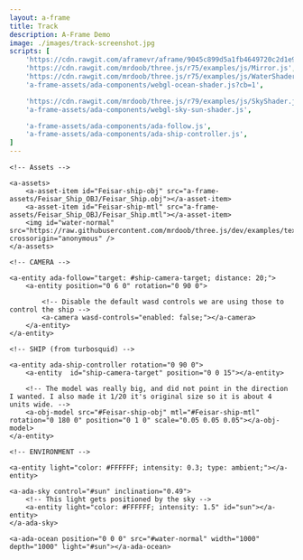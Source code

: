```yaml
---
layout: a-frame
title: Track
description: A-Frame Demo
image: ./images/track-screenshot.jpg
scripts: [
	'https://cdn.rawgit.com/aframevr/aframe/9045c899d5a1fb4649720c2d1e9f530209533f23/dist/aframe.js', # master at the time of writing
	'https://cdn.rawgit.com/mrdoob/three.js/r75/examples/js/Mirror.js', # For a-ada-ocean
	'https://cdn.rawgit.com/mrdoob/three.js/r75/examples/js/WaterShader.js', # For a-ada-ocean
	'a-frame-assets/ada-components/webgl-ocean-shader.js?cb=1',

	'https://cdn.rawgit.com/mrdoob/three.js/r79/examples/js/SkyShader.js', # For the sky/sun
	'a-frame-assets/ada-components/webgl-sky-sun-shader.js',

	'a-frame-assets/ada-components/ada-follow.js',
	'a-frame-assets/ada-components/ada-ship-controller.js',
]
---
```


<a-scene fog="type: linear; color: #ECECEC; far: 100;" isMobile inspector stats>

	<!-- Assets -->

	<a-assets>
		<a-asset-item id="Feisar-ship-obj" src="a-frame-assets/Feisar_Ship_OBJ/Feisar_Ship.obj"></a-asset-item>
		<a-asset-item id="Feisar-ship-mtl" src="a-frame-assets/Feisar_Ship_OBJ/Feisar_Ship.mtl"></a-asset-item>
		<img id="water-normal" src="https://raw.githubusercontent.com/mrdoob/three.js/dev/examples/textures/waternormals.jpg" crossorigin="anonymous" />
	</a-assets>

	<!-- CAMERA -->

	<a-entity ada-follow="target: #ship-camera-target; distance: 20;">
		<a-entity position="0 6 0" rotation="0 90 0">

			<!-- Disable the default wasd controls we are using those to control the ship -->
			<a-camera wasd-controls="enabled: false;"></a-camera>
		</a-entity>
	</a-entity>

	<!-- SHIP (from turbosquid) -->

	<a-entity ada-ship-controller rotation="0 90 0">
		<a-entity  id="ship-camera-target" position="0 0 15"></a-entity>

		<!-- The model was really big, and did not point in the direction I wanted. I also made it 1/20 it's original size so it is about 4 units wide. -->
		<a-obj-model src="#Feisar-ship-obj" mtl="#Feisar-ship-mtl" rotation="0 180 0" position="0 1 0" scale="0.05 0.05 0.05"></a-obj-model>
	</a-entity>

	<!-- ENVIRONMENT -->

	<a-entity light="color: #FFFFFF; intensity: 0.3; type: ambient;"></a-entity>

	<a-ada-sky control="#sun" inclination="0.49">
		<!-- This light gets positioned by the sky -->
		<a-entity light="color: #FFFFFF; intensity: 1.5" id="sun"></a-entity>
	</a-ada-sky>

	<a-ada-ocean position="0 0 0" src="#water-normal" width="1000" depth="1000" light="#sun"></a-ada-ocean>

</a-scene>

<script>

</script>